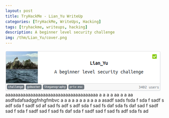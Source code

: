 ```yaml
---
layout: post
title: TryHackMe - Lian_Yu WriteUp
categories: [TryHackMe, WriteUps, Hacking]
tags: [tryhackme, writeups, hacking]
description: A beginner level security challenge
img: /thm/Lian_Yu/cover.png
---
```

 ![Cover](/assets/media/thm/Lian_Yu/cover.png)
 aaaaaaaaaaaaaaaaaaaaaaaaaaaaaaaaaaaaa
 a
 a
 a
 a
 aa
 a
 a
 aa
 asdfsdafsadggfnhgfmbvc
 a
 a
 a
 a
 a
 a
 a
 a
 a
 a
 a
 asadf
 sads
 fsda
 f
 sda
 f
 sadf
 s
 adf
 sda
 f
 sadf
 sd
 af
 sad
 fs
 adf
 s
 adf
 sda
 f
 sad
 fs
 daf
 sda
 fs
 daf
 sad
 f
 sadf
 sad
 f
 sda
 f
 sadf
 sad
 f
 sad
 fs
 daf
 sda
 f
 sadf
 sad
 f
 sad
 fs
 adf
 sda
 fs
 ad
 
